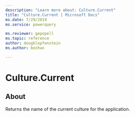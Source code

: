 ```yaml
---
description: "Learn more about: Culture.Current"
title: "Culture.Current | Microsoft Docs"
ms.date: 7/29/2019
ms.service: powerquery

ms.reviewer: gepopell
ms.topic: reference
author: dougklopfenstein
ms.author: bezhan

---
```

# Culture.Current

  
## About  
Returns the name of the current culture for the application.
